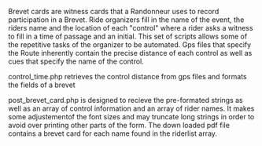 Brevet cards are witness cards that a Randonneur uses to record participation in a Brevet.
 Ride organizers fill in the name of the event, the riders name and the location of each
"control" where a rider asks a witness to fill in a time of passage and an initial.
This set of scripts allows some of the repetitive tasks of the organizer to be automated.
Gps files that specify the Route inherently contain the precise distance of each control
as well as cues that specify the name of the control.

control_time.php retrieves the control distance from gps files and formats the fields of a brevet 

post_brevet_card.php is designed to recieve the pre-formated strings as well as an array of control
information and an array of rider names. It makes some adjustementof the font sizes and may truncate 
long strings in order to avoid over printing other parts of the form. The down loaded pdf file 
contains a brevet card for each name found in the riderlist array.


